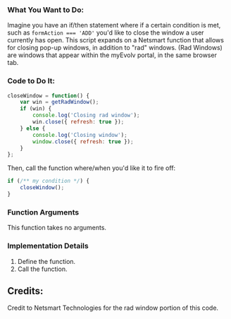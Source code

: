 ### What You Want to Do:
Imagine you have an if/then statement where if a certain condition is met, such as `formAction === 'ADD'` you'd like to close the window a user currently has open. This script expands on a Netsmart function that allows for closing pop-up windows, in addition to "rad" windows. (Rad Windows) are windows that appear within the myEvolv portal, in the same browser tab.

### Code to Do It:
```javascript
closeWindow = function() {
    var win = getRadWindow();
    if (win) {
        console.log('Closing rad window');
        win.close({ refresh: true });
    } else {
        console.log('Closing window');
        window.close({ refresh: true });
    }
};
```

Then, call the function where/when you'd like it to fire off:

```javascript
if (/** my condition */) {
    closeWindow();
}
```

### Function Arguments
This function takes no arguments.

### Implementation Details
1. Define the function.
2. Call the function.

## Credits:
Credit to Netsmart Technologies for the rad window portion of this code.
